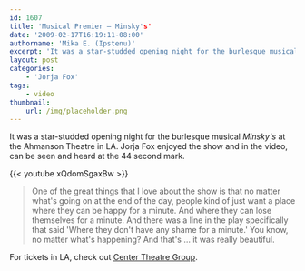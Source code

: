 ```yaml
---
id: 1607
title: 'Musical Premier — Minsky's'
date: '2009-02-17T16:19:11-08:00'
authorname: 'Mika E. (Ipstenu)'
excerpt: 'It was a star-studded opening night for the burlesque musical _Minsky''s_ at the Ahmanson Theatre in LA.'
layout: post
categories:
    - 'Jorja Fox'
tags:
    - video
thumbnail:
    url: /img/placeholder.png
---
```


It was a star-studded opening night for the burlesque musical _Minsky's_ at the Ahmanson Theatre in LA.  Jorja Fox enjoyed the show and in the video, can be seen and heard at the 44 second mark.

{{< youtube xQdomSgaxBw >}}

> One of the great things that I love about the show is that no matter what's going on at the end of the day, people kind of just want a place where they can be happy for a minute.  And where they can lose themselves for a minute.  And there was a line in the play specifically that said 'Where they don't have any shame for a minute.' You know, no matter what's happening?  And that's ... it was really beautiful.

For tickets in LA, check out [Center Theatre Group](http://www.centertheatregroup.org/tickets/productiondetail.aspx?id=5690).
